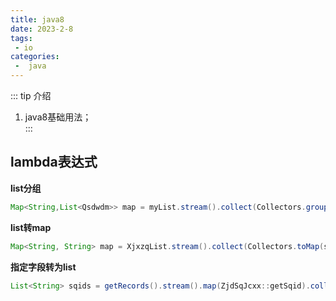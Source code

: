 ```yaml
---
title: java8
date: 2023-2-8
tags:
 - io
categories:
 -  java
---
```


::: tip 介绍
1. java8基础用法；<br>
:::

## lambda表达式

**list分组**

``` java
Map<String,List<Qsdwdm>> map = myList.stream().collect(Collectors.groupingBy(o -> o.getQsdwdm());
```

**list转map**

``` java
Map<String, String> map = XjxzqList.stream().collect(Collectors.toMap(s -> s.getXzqdm(), t -> t.getXzqmc(), (o1, o2) -> o2));
```

**指定字段转为list**

``` java
List<String> sqids = getRecords().stream().map(ZjdSqJcxx::getSqid).collect(Collectors.toList());
```
